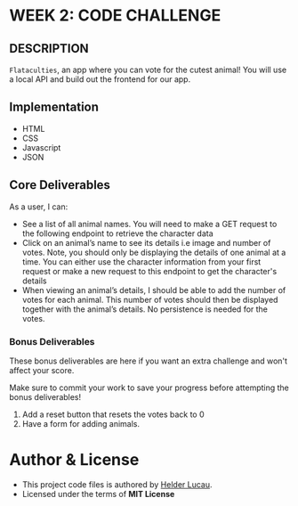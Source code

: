 # WEEK 2: CODE CHALLENGE

## DESCRIPTION 

`Flataculties`, an app where you can vote for the cutest animal! You will use a local API and build out the frontend for our app. 

## Implementation

* HTML
* CSS
* Javascript
* JSON


## Core Deliverables

As a user, I can:

* See a list of all animal names. You will need to make a GET request to the following endpoint to retrieve the character data
* Click on an animal’s name to see its details i.e image and number of votes. Note, you should only be displaying the details of one animal at a time. You can either use the character information from your first request or make a new request to this endpoint to get the character's details 
* When viewing an animal’s details, I should be able to add the number of votes for each animal. This number of votes should then be displayed together with the animal’s details. No persistence is needed for the votes.

### Bonus Deliverables
These bonus deliverables are here if you want an extra challenge and won't affect your score.

Make sure to commit your work to save your progress before attempting the bonus deliverables!

1. Add a reset button that resets the votes back to 0
2. Have a form for adding animals.

# Author & License
* This project code files is authored by [Helder Lucau](https://github.com/Helder-Lucau).
* Licensed under the terms of **MIT License**